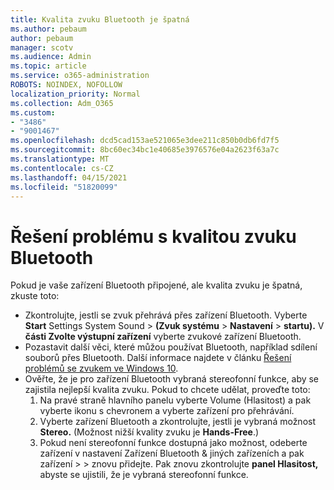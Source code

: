 ```yaml
---
title: Kvalita zvuku Bluetooth je špatná
ms.author: pebaum
author: pebaum
manager: scotv
ms.audience: Admin
ms.topic: article
ms.service: o365-administration
ROBOTS: NOINDEX, NOFOLLOW
localization_priority: Normal
ms.collection: Adm_O365
ms.custom:
- "3486"
- "9001467"
ms.openlocfilehash: dcd5cad153ae521065e3dee211c850b0db6fd7f5
ms.sourcegitcommit: 8bc60ec34bc1e40685e3976576e04a2623f63a7c
ms.translationtype: MT
ms.contentlocale: cs-CZ
ms.lasthandoff: 04/15/2021
ms.locfileid: "51820099"
---
```

# <a name="fix-bluetooth-audio-quality-issue"></a>Řešení problému s kvalitou zvuku Bluetooth

Pokud je vaše zařízení Bluetooth připojené, ale kvalita zvuku je špatná, zkuste toto:

- Zkontrolujte, jestli se zvuk přehrává přes zařízení Bluetooth. Vyberte **Start** Settings System Sound  >  **(Zvuk systému**  >  **Nastavení**  >  **startu).** V **části Zvolte výstupní zařízení** vyberte zvukové zařízení Bluetooth.
- Pozastavit další věci, které můžou používat Bluetooth, například sdílení souborů přes Bluetooth. Další informace najdete v článku [Řešení problémů se zvukem ve Windows 10](https://support.microsoft.com/help/4520288/windows-10-fix-sound-problems).
- Ověřte, že je pro zařízení Bluetooth vybraná stereofonní funkce, aby se zajistila nejlepší kvalita zvuku. Pokud to chcete udělat, proveďte toto: 
    1. Na pravé straně hlavního panelu vyberte Volume (Hlasitost) a pak vyberte ikonu s chevronem a vyberte zařízení pro přehrávání.
    2. Vyberte zařízení Bluetooth a zkontrolujte, jestli je vybraná možnost **Stereo.** (Možnost nižší kvality zvuku je **Hands-Free**.)
    3. Pokud není stereofonní funkce dostupná jako možnost, odeberte zařízení v nastavení Zařízení Bluetooth & jiných zařízeních a pak zařízení  >    >  znovu přidejte. Pak znovu zkontrolujte **panel Hlasitost,** abyste se ujistili, že je vybraná stereofonní funkce.

